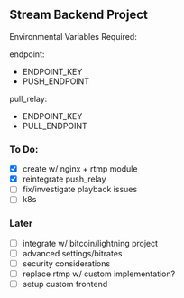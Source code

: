 ## Stream Backend Project

Environmental Variables Required:

endpoint:
- ENDPOINT_KEY
- PUSH_ENDPOINT

pull_relay:
- ENDPOINT_KEY
- PULL_ENDPOINT

### To Do:
- [x] create w/ nginx + rtmp module
- [x] reintegrate push_relay
- [ ] fix/investigate playback issues
- [ ] k8s

### Later
- [ ] integrate w/ bitcoin/lightning project
- [ ] advanced settings/bitrates
- [ ] security considerations
- [ ] replace rtmp w/ custom implementation?
- [ ] setup custom frontend